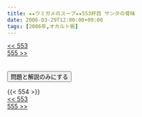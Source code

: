 ```yaml
---
title: ★★ウミガメのスープ★★553杯目 サンタの骨味
date: 2006-03-29T12:00:00+09:00
tags: [2006年,オカルト板]
---
```

<div class="th_left"><a href="../553"><< 553</a></div>
<div class="th_right"><a href="../555">555 >></a></div>
<br><br>
<script src="../../js/cupsoup.js"></script>
<form>
<input type="button" value="問題と解説のみにする" onClick="toggleCupsoup()">
</form>
{{< 554 >}}
<div class="th_left"><a href="../553"><< 553</a></div>
<div class="th_right"><a href="../555">555 >></a></div>
